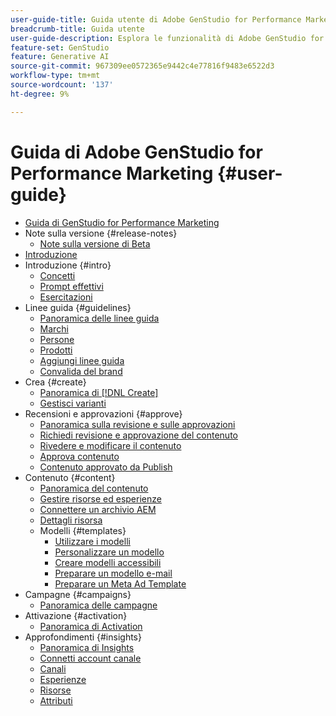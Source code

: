 ```yaml
---
user-guide-title: Guida utente di Adobe GenStudio for Performance Marketing
breadcrumb-title: Guida utente
user-guide-description: Esplora le funzionalità di Adobe GenStudio for Performance Marketing. Scopri come creare rapidamente risorse on-brand, generare varianti e ottimizzare le esperienze.
feature-set: GenStudio
feature: Generative AI
source-git-commit: 967309ee0572365e9442c4e77816f9483e6522d3
workflow-type: tm+mt
source-wordcount: '137'
ht-degree: 9%

---
```



# Guida di Adobe GenStudio for Performance Marketing {#user-guide}

+ [Guida di GenStudio for Performance Marketing](home.md)
+ Note sulla versione {#release-notes}
   + [Note sulla versione di Beta](beta-release-notes.md)
+ [Introduzione](get-started.md)
+ Introduzione {#intro}
   + [Concetti](concepts.md)
   + [Prompt effettivi](effective-prompts.md)
   + [Esercitazioni](https://experienceleague.adobe.com/docs/genstudio/learning/tutorials.html)
+ Linee guida {#guidelines}
   + [Panoramica delle linee guida](guidelines/overview.md)
   + [Marchi](guidelines/brands.md)
   + [Persone](guidelines/personas.md)
   + [Prodotti](guidelines/products.md)
   + [Aggiungi linee guida](guidelines/add-guidelines.md)
   + [Convalida del brand](guidelines/brand-validation.md)
+ Crea {#create}
   + [Panoramica di [!DNL Create]](create/overview.md)
   + [Gestisci varianti](create/manage-variants.md)
+ Recensioni e approvazioni {#approve}
   + [Panoramica sulla revisione e sulle approvazioni](approvals/overview.md)
   + [Richiedi revisione e approvazione del contenuto](approvals/request-review.md)
   + [Rivedere e modificare il contenuto](approvals/review-and-edit.md)
   + [Approva contenuto](approvals/approve-content.md)
   + [Contenuto approvato da Publish](approvals/publish-content.md)
+ Contenuto {#content}
   + [Panoramica del contenuto](content/overview.md)
   + [Gestire risorse ed esperienze](content/manage-assets.md)
   + [Connettere un archivio AEM](content/connect-aem-repo.md)
   + [Dettagli risorsa](content/asset-details.md)
   + Modelli {#templates}
      + [Utilizzare i modelli](content/use-templates.md)
      + [Personalizzare un modello](content/customize-template.md)
      + [Creare modelli accessibili](content/accessibility-for-templates.md)
      + [Preparare un modello e-mail](content/email-template.md)
      + [Preparare un Meta Ad Template](content/meta-template.md)
+ Campagne {#campaigns}
   + [Panoramica delle campagne](campaigns/overview.md)
+ Attivazione {#activation}
   + [Panoramica di Activation](activation/overview.md)
+ Approfondimenti {#insights}
   + [Panoramica di Insights](insights/overview.md)
   + [Connetti account canale](insights/connect-channel.md)
   + [Canali](insights/channels.md)
   + [Esperienze](insights/experiences.md)
   + [Risorse](insights/assets.md)
   + [Attributi](insights/attributes.md)
